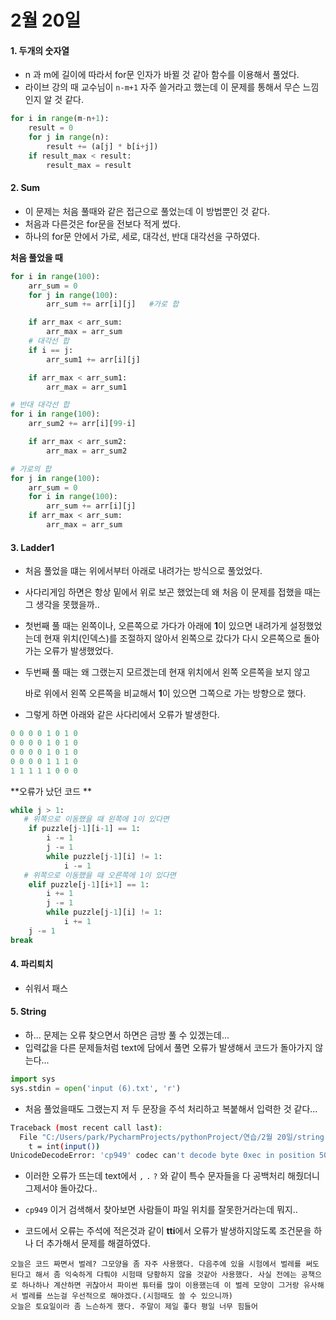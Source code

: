 # 2월 20일

#### 1.  두개의 숫자열

- n 과 m에 길이에 따라서  for문 인자가 바뀔 것 같아 함수를 이용해서 풀었다.
- 라이브 강의 때 교수님이 `n-m+1`  자주 쓸거라고 했는데 이 문제를 통해서 무슨 느낌인지 알 것 같다.

```python
for i in range(m-n+1):
    result = 0
    for j in range(n):
        result += (a[j] * b[i+j])
    if result_max < result:
        result_max = result
```



#### 2. Sum

- 이 문제는 처음 풀때와 같은 접근으로 풀었는데 이 방법뿐인 것 같다.
- 처음과 다른것은 for문을 전보다 적게 썼다.
- 하나의 for문 안에서 가로, 세로, 대각선, 반대 대각선을 구하였다.

**처음 풀었을 때**

```python
for i in range(100):
    arr_sum = 0
    for j in range(100):
        arr_sum += arr[i][j]   #가로 합

    if arr_max < arr_sum:
        arr_max = arr_sum
    # 대각선 합
    if i == j:
        arr_sum1 += arr[i][j]

    if arr_max < arr_sum1:
        arr_max = arr_sum1

# 반대 대각선 합
for i in range(100):
    arr_sum2 += arr[i][99-i]

    if arr_max < arr_sum2:
        arr_max = arr_sum2

# 가로의 합
for j in range(100):
    arr_sum = 0
    for i in range(100):
        arr_sum += arr[i][j]
    if arr_max < arr_sum:
        arr_max = arr_sum
```



#### 3. Ladder1

- 처음 풀었을 떄는 위에서부터 아래로 내려가는 방식으로 풀었었다.

- 사다리게임 하면은 항상 밑에서 위로 보곤 했었는데 왜 처음 이 문제를 접했을 때는 그 생각을 못했을까..

- 첫번째 풀 때는 왼쪽이나, 오른쪽으로 가다가 아래에  **1**이 있으면 내려가게 설정했었는데 현재 위치(인덱스)를 조절하지 않아서 왼쪽으로 갔다가 다시 오른쪽으로 돌아가는 오류가 발생했었다.

- 두번째 풀 때는 왜 그랬는지 모르겠는데 현재 위치에서 왼쪽 오른쪽을 보지 않고

  바로 위에서 왼쪽 오른쪽을 비교해서 **1**이 있으면 그쪽으로 가는 방향으로 했다.

- 그렇게 하면 아래와 같은 사다리에서 오류가 발생한다.

```python
0 0 0 0 1 0 1 0
0 0 0 0 1 0 1 0
0 0 0 0 1 0 1 0
0 0 0 0 1 1 1 0
1 1 1 1 1 0 0 0
```

**오류가 났던 코드 **

```python
while j > 1:
   # 위쪽으로 이동했을 때 왼쪽에 1이 있다면
    if puzzle[j-1][i-1] == 1:
        i -= 1
        j -= 1
        while puzzle[j-1][i] != 1:
            i -= 1
   # 위쪽으로 이동했을 때 오른쪽에 1이 있다면
    elif puzzle[j-1][i+1] == 1:
        i += 1
     	j -= 1
        while puzzle[j-1][i] != 1:
            i += 1
    j -= 1
break
```



#### 4. 파리퇴치

- 쉬워서 패스



#### 5. String

- 하... 문제는 오류 찾으면서 하면은 금방 풀 수 있겠는데...
- 입력값을 다른 문제들처럼 text에 담에서 풀면 오류가 발생해서 코드가 돌아가지 않는다...

```python
import sys
sys.stdin = open('input (6).txt', 'r')
```

- 처음 풀었을때도 그랬는지 저 두 문장을 주석 처리하고 복붙해서 입력한 것 같다...

```bash
Traceback (most recent call last):
  File "C:/Users/park/PycharmProjects/pythonProject/연습/2월 20일/string.py", line 7, in <module>
    t = int(input())
UnicodeDecodeError: 'cp949' codec can't decode byte 0xec in position 5091: illegal multibyte sequence
```

- 이러한 오류가 뜨는데 text에서 `,` `.` `?`  와 같이 특수 문자들을 다 공백처리 해줬더니 그제서야  돌아갔다.. 
- `cp949` 이거 검색해서 찾아보면 사람들이 파일 위치를 잘못한거라는데 뭐지..

- 코드에서 오류는 주석에 적은것과 같이 **tti**에서  오류가 발생하지않도록 조건문을 하나 더 추가해서 문제를 해결하였다.





```
오늘은 코드 짜면서 벌레? 그모양을 좀 자주 사용했다. 다음주에 있을 시험에서 벌레를 써도 된다고 해서 좀 익숙하게 다뤄야 시험때 당황하지 않을 것같아 사용했다. 사실 전에는 공책으로 하나하나 계산하면 귀찮아서 파이썬 튜터를 많이 이용했는데 이 벌레 모양이 그거랑 유사해서 벌레를 쓰는걸 우선적으로 해야겠다.(시험때도 쓸 수 있으니까)
오늘은 토요일이라 좀 느슨하게 했다. 주말이 제일 좋다 평일 너무 힘들어
```

















